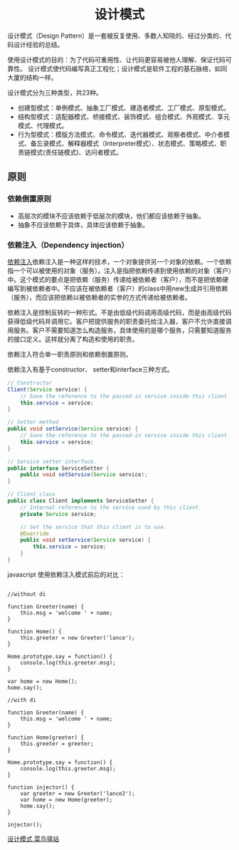 <h1 align="center">设计模式</h1>

设计模式（Design Pattern）是一套被反复使用、多数人知晓的、经过分类的、代码设计经验的总结。

使用设计模式的目的：为了代码可重用性、让代码更容易被他人理解、保证代码可靠性。 设计模式使代码编写真正工程化；设计模式是软件工程的基石脉络，如同大厦的结构一样。

设计模式分为三种类型，共23种。

- 创建型模式：单例模式、抽象工厂模式、建造者模式、工厂模式、原型模式。
- 结构型模式：适配器模式、桥接模式、装饰模式、组合模式、外观模式、享元模式、代理模式。
- 行为型模式：模版方法模式、命令模式、迭代器模式、观察者模式、中介者模式、备忘录模式、解释器模式（Interpreter模式）、状态模式、策略模式、职责链模式(责任链模式)、访问者模式。


原则
-

### 依赖倒置原则

- 高层次的模块不应该依赖于低层次的模块，他们都应该依赖于抽象。
- 抽象不应该依赖于具体，具体应该依赖于抽象。


### 依赖注入（Dependency injection）

<a href="https://en.wikipedia.org/wiki/Dependency_injection" target="_blank">依赖注入</a>依赖注入是一种这样的技术，一个对象提供另一个对象的依赖。一个依赖指一个可以被使用的对象（服务）。注入是指把依赖传递到使用依赖的对象（客户）中。这个模式的要点是把依赖（服务）传递给被依赖者（客户），而不是把依赖硬编写到被依赖者中。不应该在被依赖者（客户）的class中用new生成并引用依赖（服务），而应该把依赖以被依赖者的实参的方式传递给被依赖者。

依赖注入是控制反转的一种形式。不是由低级代码调用高级代码，而是由高级代码获得低级代码并调用它。客户把提供服务的职责委托给注入器，客户不允许直接调用服务。客户不需要知道怎么构造服务，具体使用的是哪个服务，只需要知道服务的接口定义。这样就分离了构造和使用的职责。

依赖注入符合单一职责原则和依赖倒置原则。

依赖注入有基于constructor、 setter和interface三种方式。

```java
// Constructor
Client(Service service) {
    // Save the reference to the passed-in service inside this client
    this.service = service;
}
```

```java
// Setter method
public void setService(Service service) {
    // Save the reference to the passed-in service inside this client
    this.service = service;
}
```

```java
// Service setter interface.
public interface ServiceSetter {
    public void setService(Service service);
}

// Client class
public class Client implements ServiceSetter {
    // Internal reference to the service used by this client.
    private Service service;

    // Set the service that this client is to use.
    @Override
    public void setService(Service service) {
        this.service = service;
    }
}
```

javascript 使用依赖注入模式前后的对比：

```

//without di

function Greeter(name) {
	this.msg = 'welcome ' + name;
}

function Home() {
	this.greeter = new Greeter('lance');
}

Home.prototype.say = function() {
	console.log(this.greeter.msg);
}

var home = new Home();
home.say();

//with di

function Greeter(name) {
	this.msg = 'welcome ' + name;
}

function Home(greeter) {
	this.greeter = greeter;
}

Home.prototype.say = function() {
	console.log(this.greeter.msg);
}

function injector() {
	var greeter = new Greeter('lance2');
	var home = new Home(greeter);
	home.say();
}

injector();

```



<a href="http://www.runoob.com/design-pattern/design-pattern-tutorial.html" target="_blank">设计模式,菜鸟驿站</a>

